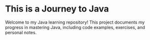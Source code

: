 # This is a Journey to Java
Welcome to my Java learning repository! This project documents my progress in mastering Java, including code examples, exercises, and personal notes.
